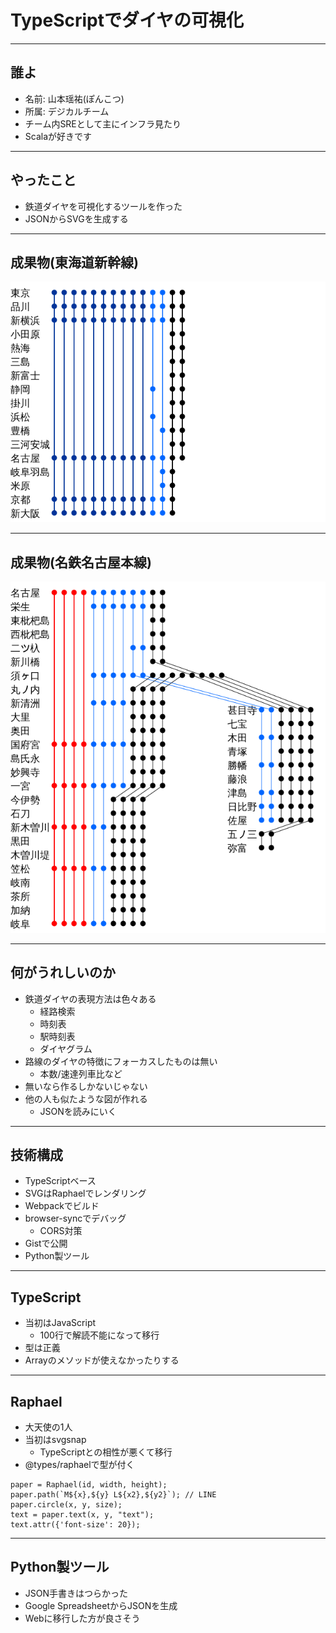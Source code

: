# TypeScriptでダイヤの可視化

---

## 誰よ
- 名前: 山本瑶祐(ぽんこつ)
- 所属: デジカルチーム
- チーム内SREとして主にインフラ見たり
- Scalaが好きです

---

## やったこと
- 鉄道ダイヤを可視化するツールを作った
- JSONからSVGを生成する

---

## 成果物(東海道新幹線)
<img src="images/tokaido_shinkansen.png">

---

## 成果物(名鉄名古屋本線)
<img src="images/meitetsu_gifu.png">

---

## 何がうれしいのか
- 鉄道ダイヤの表現方法は色々ある
  - 経路検索
  - 時刻表
  - 駅時刻表
  - ダイヤグラム
- 路線のダイヤの特徴にフォーカスしたものは無い
  - 本数/速達列車比など
- 無いなら作るしかないじゃない
- 他の人も似たような図が作れる
  - JSONを読みにいく

---

## 技術構成
- TypeScriptベース
- SVGはRaphaelでレンダリング
- Webpackでビルド
- browser-syncでデバッグ
  - CORS対策
- Gistで公開
- Python製ツール

---

## TypeScript
- 当初はJavaScript
  - 100行で解読不能になって移行
- 型は正義
- Arrayのメソッドが使えなかったりする

---

## Raphael
- 大天使の1人
- 当初はsvgsnap
  - TypeScriptとの相性が悪くて移行
- @types/raphaelで型が付く

```
paper = Raphael(id, width, height);
paper.path(`M${x},${y} L${x2},${y2}`); // LINE
paper.circle(x, y, size);
text = paper.text(x, y, "text");
text.attr({'font-size': 20});
```

---

## Python製ツール
- JSON手書きはつらかった
- Google SpreadsheetからJSONを生成
- Webに移行した方が良さそう
